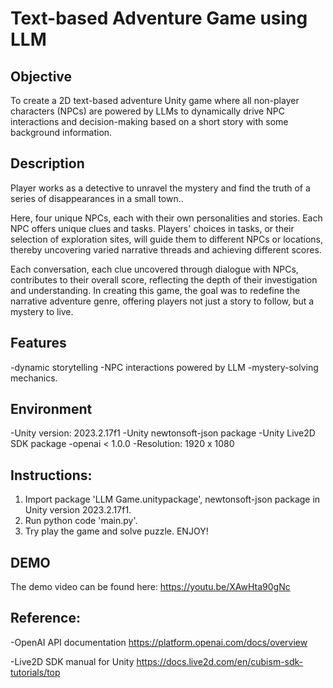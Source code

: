 # Text-based Adventure Game using LLM
## Objective
To create a 2D text-based adventure Unity game where all non-player characters (NPCs) are powered by LLMs to dynamically drive NPC interactions and decision-making based on a short story with some background information.

## Description
Player works as a detective to unravel the mystery and find the truth of a series of disappearances in a small town.. 

Here, four unique NPCs, each with their own personalities and stories. Each NPC offers unique clues and tasks. Players' choices in tasks, or their selection of exploration sites, will guide them to different NPCs or locations, thereby uncovering varied narrative threads and achieving different scores.  
 
Each conversation, each clue uncovered through dialogue with NPCs, contributes to their overall score, reflecting the depth of their investigation and understanding. In creating this game, the goal was to redefine the narrative adventure genre, offering players not just a story to follow, but a mystery to live. 

## Features
-dynamic storytelling
-NPC interactions powered by LLM
-mystery-solving mechanics.

## Environment
-Unity version: 2023.2.17f1
-Unity newtonsoft-json package
-Unity Live2D SDK package
-openai < 1.0.0
-Resolution: 1920 x 1080

## Instructions:
1. Import package 'LLM Game.unitypackage', newtonsoft-json package in Unity version 2023.2.17f1.
2. Run python code 'main.py'.
3. Try play the game and solve puzzle. ENJOY!

## DEMO
The demo video can be found here: https://youtu.be/XAwHta90gNc

## Reference:
-OpenAI API documentation
https://platform.openai.com/docs/overview

-Live2D SDK manual for Unity
https://docs.live2d.com/en/cubism-sdk-tutorials/top
